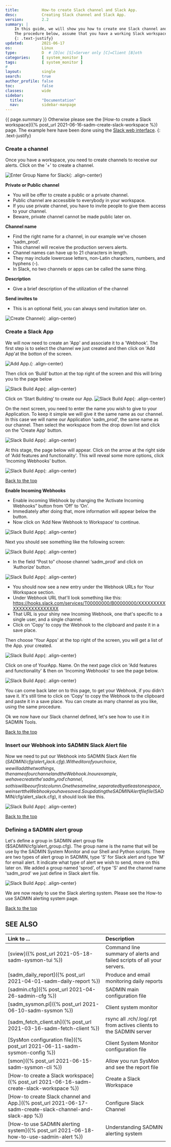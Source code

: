 ```yaml
---
title:          How-to create Slack channel and Slack App.
desc:           Creating Slack channel and Slack App.
version:        2.2
summary: |         
    In this guide, we will show you how to create one Slack channel and how to use it in SADMIN ecosystem.
    The procedure below, assume that you have a working Slack workspace.
    {: .text-justify}
updated:        2021-06-17
os:             Linux
type:           D  # [D]oc [S]=Server only [C]=Client [B]oth
categories:     [ system_monitor ] 
tags:           [ system_monitor ] 
#
layout:         single
search:         true
author_profile: false
toc:            false
classes:        wide
sidebar:
  title:        "Documentation"
  nav:          sidebar-manpage
---
```

<a id="top_of_page"></a>
{{ page.summary }} 
 Otherwise please see the [How-to create a Slack workspace]({% post_url 2021-06-16-sadm-create-slack-workspace %}) page. The example here have been done using the [Slack web interface](https://slack.com/signin#/signin). 
{: .text-justify}


### Create a channel

Once you have a workspace, you need to create channels to receive our alerts.
Click on the '+' to create a channel. 

![Enter Group Name for Slack](/assets/img/sadm_slack/slack_create_channel_00.png){: .align-center} 


**Private or Public channel**
- You will be offer to create a public or a private channel.
- Public channel are accessible to everybody in your workspace.
- If you use private channel, you have to invite people to give them access to your channel.
- Beware, private channel cannot be made public later on.

**Channel name**
- Find the right name for a channel, in our example we've chosen 'sadm_prod'.
- This channel will receive the production servers alerts.
- Channel names can have up to 21 characters in length.
- They may include lowercase letters, non-Latin characters, numbers, and hyphens (-).
- In Slack, no two channels or apps can be called the same thing.

**Description**
- Give a brief description of the utilization of the channel

**Send invites to**
- This is an optional field, you can always send invitation later on. 

![Create Channel](/assets/img/sadm_slack/slack_create_channel_04.png){: .align-center} 



### Create a Slack App

We will now need to create an 'App' and associate it to a 'Webhook'.
The first step is to select the channel we just created and then click on 'Add App'at the botton of the screen. 

![Add App.](/assets/img/sadm_slack/slack_create_channel_08.png){: .align-center} 


Then click on ‘Build’ button at the top right of the screen and this will bring you to the page below 

![Slack Build App](/assets/img/sadm_slack/slack_create_channel_12.png){: .align-center} 

Click on ‘Start Building’ to create our App. 
![Slack Build App](/assets/img/sadm_slack/slack_create_channel_16.png){: .align-center} 



On the next screen, you need to enter the name you wish to give to your Application.
To keep it simple we will give it the same name as our channel.
In this case we will name our Application 'sadm_prod', the same name as our channel.
Then select the workspace from the drop down list and click on the 'Create App' button. 

![Slack Build App](/assets/img/sadm_slack/slack_create_channel_20.png){: .align-center} 


At this stage, the page below will appear.
Click on the arrow at the right side of 'Add features and functionality'.
This will reveal some more options, click ‘Incoming Webhooks’ button. 

![Slack Build App](/assets/img/sadm_slack/slack_create_channel_24.png){: .align-center} 


[Back to the top](#top_of_page)


**Enable Incoming Webhooks**

- Enable incoming Webhook by changing the ‘Activate Incoming Webhooks” button from ‘Off’ to ‘On’.
- Immediately after doing that, more information will appear below the button.
- Now click on ‘Add New Webhook to Workspace’ to continue. 

![Slack Build App](/assets/img/sadm_slack/slack_create_channel_28.png){: .align-center} 


Next you should see something like the following screen: 

![Slack Build App](/assets/img/sadm_slack/slack_create_channel_29.png){: .align-center} 


- In the field “Post to” choose channel ‘sadm_prod’ and click on ‘Authorize’ button. 

![Slack Build App](/assets/img/sadm_slack/slack_create_channel_32.png){: .align-center} 

- You should now see a new entry under the Webhook URLs for Your Workspace section.
- Under Webhook URL that'll look something like this:
   https://hooks.slack.com/services/T00000000/B00000000/XXXXXXXXXXXXXXXXXXXXXXXX
- That URL is your shiny new Incoming Webhook, one that's specific to a single user, and a single channel.
- Click on ‘Copy’ to copy the Webhook to the clipboard and paste it in a save place.

Then choose 'Your Apps' at the top right of the screen, you will get a list of the App. your created. 

![Slack Build App](/assets/img/sadm_slack/slack_create_channel_36.png){: .align-center} 

Click on one of YourApp. Name.
On the next page click on 'Add features and functionality' & then on 'Incoming Webhooks' to see the page below. 

![Slack Build App](/assets/img/sadm_slack/slack_create_channel_40.png){: .align-center} 

You can come back later on to this page, to get your Webhook, if you didn't save it.
It's still time to click on ‘Copy’ to copy the Webhook to the clipboard and paste it in a save place.
You can create as many channel as you like, using the same procedure.

Ok we now have our Slack channel defined, let's see how to use it in SADMIN Tools.


[Back to the top](#top_of_page)


### Insert our Webhook into SADMIN Slack Alert file

Now we need to put our Webhook into SADMIN Slack Alert file ($SADMIN/cfg/alert_slack.cfg).
With editor of your choice, we will add the two things, the name of our channel and the Webhook.
In our example, we have create the 'sadm_prod' channel, so this will be our first column.
One the same line, separated by at least one space, we insert the Webhook you have saved.
So updating the SADMIN Alert file file ($SADMIN/cfg/alert_slack.cfg), it should look like this. 

![Slack Build App](/assets/img/sadm_slack/file_alert_slack.png){: .align-center} 


[Back to the top](#top_of_page)


### Defining a SADMIN alert group

Let's define a group in SADMIN alert group file ($SADMIN/cfg/alert_group.cfg).
The group name is the name that will be use by the SADMIN System Monitor and our Shell and Python scripts.
There are two types of alert group in SADMIN, type 'S' for Slack alert and type 'M' for email alert.
It indicate what type of alert we wish to send, more on this later on.
We added a group named 'sprod', of type 'S' and the channel name 'sadm_prod' we just define in Slack alert file. 

![Slack Build App](/assets/img/sadm_slack/file_alert_group.png){: .align-center} 


We are now ready to use the Slack alerting system.
Please see the How-to use SADMIN alerting system page. 


[Back to the top](#top_of_page)







<a id="seealso"></a>
## SEE ALSO

| Link to ...| Description |  
| :--- | :--- |  
| [sview]({% post_url 2021-05-18-sadm-sysmon-tui %})                   |  Command line summary of alerts and failed scripts of all your servers.  
| [sadm_daily_report]({% post_url 2021-04-01-sadm-daily-report %})                  | Produce and email monitoring daily reports
| [sadmin.cfg]({% post_url 2021-04-26-sadmin-cfg %})                                | SADMIN main configuration file   
| [sadm_sysmon.pl]({% post_url 2021-06-10-sadm-sysmon %})                           | Client system monitor   
| [sadm_fetch_client.sh]({% post_url 2021-03-16-sadm-fetch-client %})               | rsync all .rch/.log/.rpt from actives clients to the SADMIN server  
| [SysMon configuration file]({% post_url 2021-06-11-sadm-sysmon-config %})         | Client System Monitor configuration file     
| [smon]({% post_url 2021-06-15-sadm-sysmon-cli %})|   Allow you run SysMon and see the report file |   
| [How-to create a Slack workspace]({% post_url 2021-06-16-sadm-create-slack-workspace %}) | Create a Slack Workspace |    
| [How-to create Slack channel and App.]({% post_url 2021-06-17-sadm-create-slack-channel-and-slack-app %}) | Configure Slack Channel |   
| [How-to use SADMIN alerting system]({% post_url 2021-06-18-how-to-use-sadmin-alert %}) | Understanding SADMIN alerting system |  